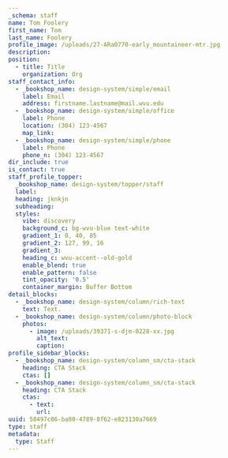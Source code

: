 ```yaml
---
_schema: staff
name: Tom Foolery
first_name: Tom
last_name: Foolery
profile_image: /uploads/27-ARa0770-early_mountaineer-mtr.jpg
description:
position:
  - title: Title
    organization: Org
staff_contact_info:
  - _bookshop_name: design-system/simple/email
    label: Email
    address: firstname.lastname@mail.wvu.edu
  - _bookshop_name: design-system/simple/office
    label: Phone
    location: (304) 123-4567
    map_link:
  - _bookshop_name: design-system/simple/phone
    label: Phone
    phone_n: (304) 123-4567
dir_include: true
is_contact: true
staff_profile_topper:
  _bookshop_name: design-system/topper/staff
  label:
  heading: jknkjn
  subheading:
  styles:
    vibe: discovery
    background_c: bg-wvu-blue text-white
    gradient_1: 0, 40, 85
    gradient_2: 127, 99, 16
    gradient_3:
    heading_c: wvu-accent--old-gold
    enable_blend: true
    enable_pattern: false
    tint_opacity: '0.5'
    container_margin: Buffer Bottom
detail_blocks:
  - _bookshop_name: design-system/column/rich-text
    text: Text.
  - _bookshop_name: design-system/column/photo-block
    photos:
      - image: /uploads/39371-s-djm-0228-xx.jpg
        alt_text:
        caption:
profile_sidebar_blocks:
  - _bookshop_name: design-system/column_sm/cta-stack
    heading: CTA Stack
    ctas: []
  - _bookshop_name: design-system/column_sm/cta-stack
    heading: CTA Stack
    ctas:
      - text:
        url:
uuid: 58497c86-ba80-4789-8f62-e823130a7669
type: staff
metadata:
  type: Staff
---
```

